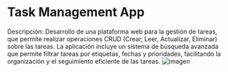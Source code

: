 # Task Management App
Descripción: Desarrollo de una plataforma web para la gestión de tareas, que permite realizar operaciones CRUD (Crear, Leer, Actualizar, Eliminar) sobre las tareas. La aplicación incluye un sistema de búsqueda avanzada que permite filtrar tareas por etiquetas, fechas y prioridades, facilitando la organización y el seguimiento eficiente de las tareas.
![imagen](https://photos.google.com/photo/AF1QipNNfCY1VHigtFSoAOBUOOch0x-Vr2amyN6Y8gc7)
